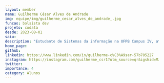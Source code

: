 ```yaml
---
layout: member
name: Guilherme César Alves de Andrade 
img: equipe/img/guilherme_cesar_alves_de_andrade_.jpg
funcao: bolsista dev
projeto: codata
desde: 2023-08-01
saiu: 
description: "Estudante de Sistemas da informação na UFPB Campus IV, atualmente estagiando na CODATA na área de análise de requisitos, focando os estudos no Back-End com Java e Spring-Boot e também python mas pretendo ter um foco maior na parte de Análise de sistemas e gerência de projetos, amante de café e NBA."
home_page: 
github: 
linkedin: https://www.linkedin.com/in/guilherme-c%C3%A9sar-57b705227
instagram: https://instagram.com/guilherme_csr1?utm_source=qr&igshid=MzNlNGNkZWQ4Mg%3D%3D
twitter: 
importance: 4
category: Alunos
---
```

